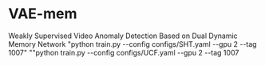 # VAE-mem
Weakly Supervised Video Anomaly Detection Based on Dual Dynamic Memory Network
"python train.py --config configs/SHT.yaml --gpu 2 --tag 1007"
""python train.py --config configs/UCF.yaml --gpu 2 --tag 1007

